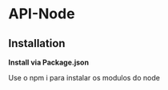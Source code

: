 # API-Node

<h2><b>Installation</b></h2>

<b>Install via Package.json</b>

Use o npm i para instalar os modulos do node
